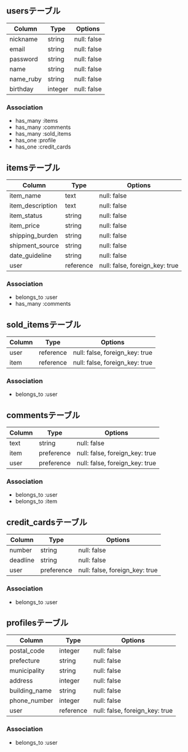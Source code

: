 ## usersテーブル

| Column     | Type    | Options     |
| ---------- | ------- | ----------- |
| nickname   | string  | null: false |
| email      | string  | null: false |
| password   | string  | null: false |
| name       | string  | null: false |
| name_ruby  | string  | null: false |
| birthday   | integer | null: false |

### Association

- has_many :items
- has_many :comments
- has_many :sold_items
- has_one :profile
- has_one :credit_cards


## itemsテーブル

| Column            | Type      | Options                        |
| ----------------- | --------- | ------------------------------ |
| item_name         | text      | null: false                    |
| item_description  | text      | null: false                    |
| item_status       | string    | null: false                    |
| item_price        | string    | null: false                    |
| shipping_burden   | string    | null: false                    |
| shipment_source   | string    | null: false                    |
| date_guideline    | string    | null: false                    |
| user              | reference | null: false, foreign_key: true |

### Association

- belongs_to :user
- has_many :comments

## sold_itemsテーブル

| Column            | Type      | Options                        |
| ----------------- | --------- | ------------------------------ |
| user              | reference | null: false, foreign_key: true |
| item              | reference | null: false, foreign_key: true |

### Association

- belongs_to :user


## commentsテーブル

| Column     | Type       | Options                        |
| ---------- | ---------- | ------------------------------ |
| text       | string     | null: false                    |
| item       | preference | null: false, foreign_key: true |
| user       | preference | null: false, foreign_key: true |


### Association

- belongs_to :user
- belongs_to :item


## credit_cardsテーブル

| Column     | Type       | Options                        |
| ---------- | ---------- | ------------------------------ |
| number     | string     | null: false                    |
| deadline   | string     | null: false                    |
| user       | preference | null: false, foreign_key: true |


### Association

- belongs_to :user


## profilesテーブル

| Column            | Type      | Options                        |
| ----------------- | --------- | ------------------------------ |
| postal_code       | integer   | null: false                    |
| prefecture        | string    | null: false                    |
| municipality      | string    | null: false                    |
| address           | integer   | null: false                    |
| building_name     | string    | null: false                    |
| phone_number      | integer   | null: false                    |
| user              | reference | null: false, foreign_key: true |

### Association

- belongs_to :user